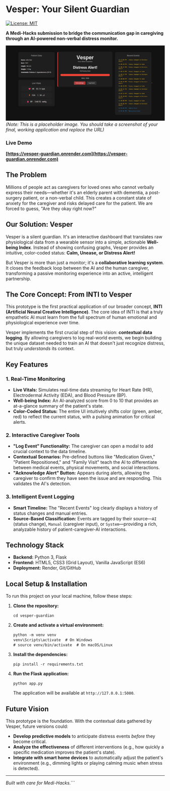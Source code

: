 # Vesper: Your Silent Guardian

[![License: MIT](https://img.shields.io/badge/License-MIT-yellow.svg)](https://opensource.org/licenses/MIT)

**A Medi-Hacks submission to bridge the communication gap in caregiving through an AI-powered non-verbal distress monitor.**

![Vesper Dashboard Screenshot](vesper.png)
*(Note: This is a placeholder image. You should take a screenshot of your final, working application and replace the URL)*

### Live Demo
**[https://vesper-guardian.onrender.com](https://vesper-guardian.onrender.com)**

## The Problem

Millions of people act as caregivers for loved ones who cannot verbally express their needs—whether it's an elderly parent with dementia, a post-surgery patient, or a non-verbal child. This creates a constant state of anxiety for the caregiver and risks delayed care for the patient. We are forced to guess, "Are they okay right now?"

## Our Solution: Vesper

Vesper is a silent guardian. It's an interactive dashboard that translates raw physiological data from a wearable sensor into a simple, actionable **Well-being Index**. Instead of showing confusing graphs, Vesper provides an intuitive, color-coded status: **Calm, Unease, or Distress Alert!**

But Vesper is more than just a monitor; it's a **collaborative learning system**. It closes the feedback loop between the AI and the human caregiver, transforming a passive monitoring experience into an active, intelligent partnership.

## The Core Concept: From INTI to Vesper

This prototype is the first practical application of our broader concept, **INTI (Artificial Neural Creative Intelligence)**. The core idea of INTI is that a truly empathetic AI must learn from the full spectrum of human emotional and physiological experience over time.

Vesper implements the first crucial step of this vision: **contextual data logging**. By allowing caregivers to log real-world events, we begin building the unique dataset needed to train an AI that doesn't just recognize distress, but truly *understands* its context.

## Key Features

### 1. Real-Time Monitoring
*   **Live Vitals:** Simulates real-time data streaming for Heart Rate (HR), Electrodermal Activity (EDA), and Blood Pressure (BP).
*   **Well-being Index:** An AI-analyzed score from 0 to 10 that provides an at-a-glance summary of the patient's state.
*   **Color-Coded Status:** The entire UI intuitively shifts color (green, amber, red) to reflect the current status, with a pulsing animation for critical alerts.

### 2. Interactive Caregiver Tools
*   **"Log Event" Functionality:** The caregiver can open a modal to add crucial context to the data timeline.
*   **Contextual Scenarios:** Pre-defined buttons like "Medication Given," "Patient Repositioned," and "Family Visit" teach the AI to differentiate between medical events, physical movements, and social interactions.
*   **"Acknowledge Alert" Button:** Appears during alerts, allowing the caregiver to confirm they have seen the issue and are responding. This validates the AI's detection.

### 3. Intelligent Event Logging
*   **Smart Timeline:** The "Recent Events" log clearly displays a history of status changes and manual entries.
*   **Source-Based Classification:** Events are tagged by their source—`AI` (status change), `Manual` (caregiver input), or `System`—providing a rich, analyzable history of patient-caregiver-AI interactions.

## Technology Stack

*   **Backend:** Python 3, Flask
*   **Frontend:** HTML5, CSS3 (Grid Layout), Vanilla JavaScript (ES6)
*   **Deployment:** Render, Git/GitHub

## Local Setup & Installation

To run this project on your local machine, follow these steps:

1.  **Clone the repository:**
    ```    git clone https://github.com/aura-emowise/vesper-guardian.git
    cd vesper-guardian
    ```

2.  **Create and activate a virtual environment:**
    ```
    python -m venv venv
    venv\Scripts\activate  # On Windows
    # source venv/bin/activate  # On macOS/Linux
    ```

3.  **Install the dependencies:**
    ```
    pip install -r requirements.txt
    ```

4.  **Run the Flask application:**
    ```
    python app.py
    ```
    The application will be available at `http://127.0.0.1:5000`.

## Future Vision

This prototype is the foundation. With the contextual data gathered by Vesper, future versions could:
*   **Develop predictive models** to anticipate distress events *before* they become critical.
*   **Analyze the effectiveness** of different interventions (e.g., how quickly a specific medication improves the patient's state).
*   **Integrate with smart home devices** to automatically adjust the patient's environment (e.g., dimming lights or playing calming music when stress is detected).

---
*Built with care for Medi-Hacks.*```